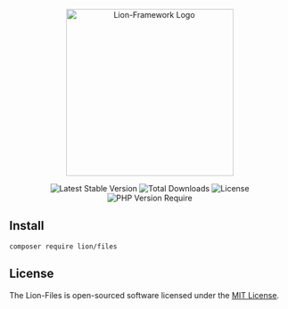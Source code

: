 <p align="center">
  <a href="https://lion-client.vercel.app/" target="_blank">
    <img
         src="https://user-images.githubusercontent.com/56183278/230516080-096130be-e474-4f3a-a78a-44d3973ff715.png"
         width="300"
         alt="Lion-Framework Logo"
    >
  </a>
</p>

<p align="center">
  <img src="http://poser.pugx.org/lion/files/v" alt="Latest Stable Version">
  <img src="http://poser.pugx.org/lion/files/downloads" alt="Total Downloads">
  <img src="http://poser.pugx.org/lion/files/license" alt="License">
  <img src="http://poser.pugx.org/lion/files/require/php" alt="PHP Version Require">
</p>

## Install

```shell
composer require lion/files
```

## License

The Lion-Files is open-sourced software licensed under the [MIT License](https://github.com/Sleon4/Lion-Files/blob/main/LICENSE).
